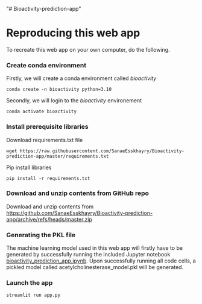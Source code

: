 "# Bioactivity-prediction-app" 

# Reproducing this web app
To recreate this web app on your own computer, do the following.

### Create conda environment
Firstly, we will create a conda environment called *bioactivity*

```
conda create -n bioactivity python=3.10
```
Secondly, we will login to the *bioactivity* environement
```
conda activate bioactivity
```
### Install prerequisite libraries

Download requirements.txt file

```
wget https://raw.githubusercontent.com/SanaeEsskhayry/Bioactivity-prediction-app/master/requirements.txt

```

Pip install libraries
```
pip install -r requirements.txt
```

###  Download and unzip contents from GitHub repo

Download and unzip contents from https://github.com/SanaeEsskhayry/Bioactivity-prediction-app/archive/refs/heads/master.zip 

### Generating the PKL file

The machine learning model used in this web app will firstly have to be generated by successfully running the included Jupyter notebook [bioactivity_prediction_app.ipynb](https://github.com/SanaeEsskhayry/Bioactivity-prediction-app/blob/master/bioactivity_prediction_app.ipynb). Upon successfully running all code cells, a pickled model called acetylcholinesterase_model.pkl will be generated.

###  Launch the app

```
streamlit run app.py
```
